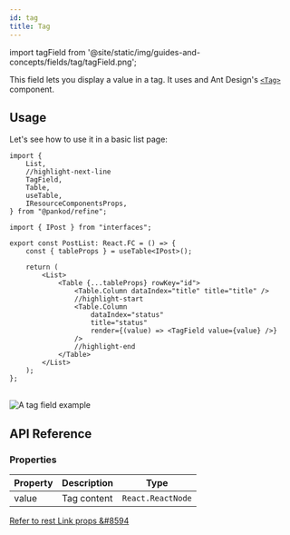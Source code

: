 ```yaml
---
id: tag
title: Tag
---
```


import tagField from '@site/static/img/guides-and-concepts/fields/tag/tagField.png';

This field lets you display a value in a tag. It uses and Ant Design's [`<Tag>`](https://ant.design/components/tag/) component.

## Usage

Let's see how to use it in a basic list page:

```tsx
import {
    List,
    //highlight-next-line
    TagField,
    Table,
    useTable,
    IResourceComponentsProps,
} from "@pankod/refine";

import { IPost } from "interfaces";

export const PostList: React.FC = () => {
    const { tableProps } = useTable<IPost>();

    return (
        <List>
            <Table {...tableProps} rowKey="id">
                <Table.Column dataIndex="title" title="title" />
                //highlight-start
                <Table.Column
                    dataIndex="status"
                    title="status"
                    render={(value) => <TagField value={value} />}
                />
                //highlight-end
            </Table>
        </List>
    );
};
```

<br/>
<div>
    <img src={tagField} alt="A tag field example"/>
</div>

## API Reference

### Properties

| Property | Description | Type              |
| -------- | ----------- | ----------------- |
| value    | Tag content | `React.ReactNode` |

[Refer to rest Link props &#8594](https://ant.design/components/tag/#API)
